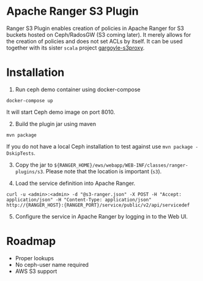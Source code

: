 # Apache Ranger S3 Plugin

Ranger S3 Plugin enables creation of policies in Apache Ranger for S3 buckets hosted on Ceph/RadosGW (S3 coming later). 
It merely allows for the creation of policies and does not set ACLs by itself. It can be used together with its sister 
`scala` project [gargoyle-s3proxy](https://github.com/arempter/gargoyle-s3proxy).

# Installation

1. Run ceph demo container using docker-compose
```
docker-compose up
```
It will start Ceph demo image on port 8010. 

2. Build the plugin jar using maven 
```
mvn package
``` 
If you do not have a local Ceph installation to test against use `mvn package -DskipTests`.

3. Copy the jar to `${RANGER_HOME}/ews/webapp/WEB-INF/classes/ranger-plugins/s3`. Please note that the location
is important (`s3`). 

4. Load the service definition into Apache Ranger. 
```
curl -u <admin>:<admin> -d "@s3-ranger.json" -X POST -H "Accept: application/json" -H "Content-Type: application/json" 
http://{RANGER_HOST}:{RANGER_PORT}/service/public/v2/api/servicedef
```
5. Configure the service in Apache Ranger by logging in to the Web UI.

# Roadmap

* Proper lookups
* No ceph-user name required
* AWS S3 support
